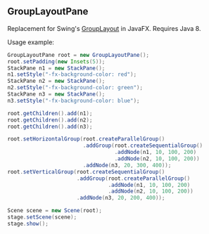 GroupLayoutPane
---------------

Replacement for Swing's [GroupLayout](http://docs.oracle.com/javase/8/docs/api/javax/swing/GroupLayout.html) in JavaFX. Requires Java 8.

Usage example:

```java
GroupLayoutPane root = new GroupLayoutPane();
root.setPadding(new Insets(5));
StackPane n1 = new StackPane();
n1.setStyle("-fx-background-color: red");
StackPane n2 = new StackPane();
n2.setStyle("-fx-background-color: green");
StackPane n3 = new StackPane();
n3.setStyle("-fx-background-color: blue");

root.getChildren().add(n1);
root.getChildren().add(n2);
root.getChildren().add(n3);

root.setHorizontalGroup(root.createParallelGroup()
                        .addGroup(root.createSequentialGroup()
                                  .addNode(n1, 10, 100, 200)
                                  .addNode(n2, 10, 100, 200))
                        .addNode(n3, 20, 300, 400));
root.setVerticalGroup(root.createSequentialGroup()
                      .addGroup(root.createParallelGroup()
                                .addNode(n1, 10, 100, 200)
                                .addNode(n2, 10, 100, 200))
                      .addNode(n3, 20, 200, 400));

Scene scene = new Scene(root);
stage.setScene(scene);
stage.show();
```
